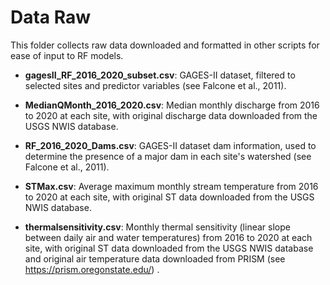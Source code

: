 # Data Raw

This folder collects raw data downloaded and formatted in other scripts for ease of input to RF models.

-   **gagesII_RF_2016_2020_subset.csv**: GAGES-II dataset, filtered to selected sites and predictor variables (see Falcone et al., 2011).

-   **MedianQMonth_2016_2020.csv**: Median monthly discharge from 2016 to 2020 at each site, with original discharge data downloaded from the USGS NWIS database.

-   **RF_2016_2020_Dams.csv**: GAGES-II dataset dam information, used to determine the presence of a major dam in each site's watershed (see Falcone et al., 2011).

-   **STMax.csv**: Average maximum monthly stream temperature from 2016 to 2020 at each site, with original ST data downloaded from the USGS NWIS database.

-   **thermalsensitivity.csv**: Monthly thermal sensitivity (linear slope between daily air and water temperatures) from 2016 to 2020 at each site, with original ST data downloaded from the USGS NWIS database and original air temperature data downloaded from PRISM (see <https://prism.oregonstate.edu/>) .
